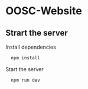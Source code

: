 # OOSC-Website

## Strart the server

Install dependencies

```bash
  npm install
```

Start the server

```bash
  npm run dev
```
